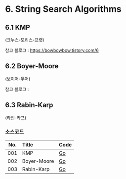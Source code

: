 # 6. String Search Algorithms

## 6.1 KMP

(크누스-모리스-프랫)

참고 블로그 : https://bowbowbow.tistory.com/6

## 6.2 Boyer-Moore

(보이어-무어)

참고 블로그 : 

## 6.3 Rabin-Karp

(라빈-카프)

### 소스코드

| No. | Title       | Code                             |
|:---:|:------------|:---------------------------------|
| 001 | KMP         | [Go](kmp/kmp.go)                 |
| 002 | Boyer-Moore | [Go](boyer_moore/boyer_moore.go) |
| 003 | Rabin-Karp  | [Go](rabin_karp/rabin_karp.go)   |
